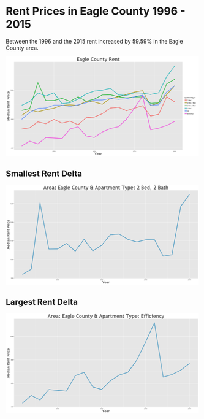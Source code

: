 Rent Prices in Eagle County 1996 - 2015
================

Between the 1996 and the 2015 rent increased by 59.59% in the Eagle County area.

![](../images/eaglecounty.png)

Smallest Rent Delta
-------------------

![](../images/rentDecrease/eaglecounty.png)

Largest Rent Delta
------------------

![](../images/rentIncrease/eaglecounty.png)
